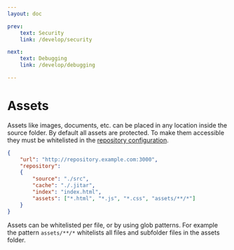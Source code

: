 ```yaml
---
layout: doc

prev:
    text: Security
    link: /develop/security

next:
    text: Debugging
    link: /develop/debugging

---
```


# Assets
Assets like images, documents, etc. can be placed in any location inside the source folder. By default all assets are protected. To make them accessible they must be whitelisted in the [repository configuration](../fundamentals/runtime-services.md#repository).

```json
{
    "url": "http://repository.example.com:3000",
    "repository":
    {
        "source": "./src",
        "cache": "./.jitar",
        "index": "index.html",
        "assets": ["*.html", "*.js", "*.css", "assets/**/*"]
    }
}
```

Assets can be whitelisted per file, or by using glob patterns. For example the pattern `assets/**/*` whitelists all files and subfolder files in the assets folder.


